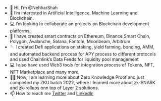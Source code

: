- 👋 Hi, I’m @NehharShah
- 👀 I’m interested in Artificial Intelligence, Machine Learning and Blockchain.
- 💻 I’m looking to collaborate on projects on Blockchain development platforms.
- 🔨 I have created smart contracts on Ethereum, Binance Smart Chain, Polygon, Avalanche, Solana, Fantom, Moonbeam, Arbitrum
- 🪡 I created Defi applications on staking, yield farming, bonding, AMM, and automated backend process for APY process to different protocols and used          Chainlink’s Data Feeds for liquidity pool management
- 💻 I also have used Web3 tools for integration process of Tokens, NFT, NFT Marketplace and many more.
- 👨‍💻 Now, I am learning more about Zero Knowledge Proof and just completed my ZKU batch 2022, where I learned more about zk-SNARK and zk-rollups onn top of      Layer 2 solutions.
- 📫 How to reach me [Twitter](https://twitter.com/NehharShah) and [LinkedIn](https://www.linkedin.com/in/nihar-shah-139331106/)




